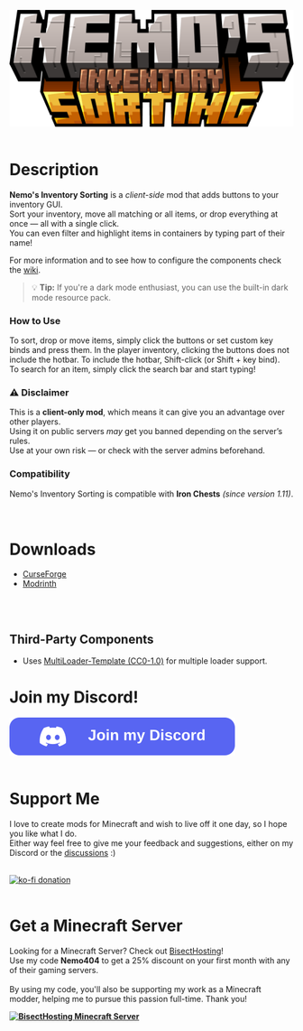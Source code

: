 ![Nemo's Inventory Sorting](https://github.com/NemoNotFound/NemoNotFound/blob/master/resources/minecraft_projects/titles/png/nemos_inventory_sorting.png?raw=true)
<br><br>

# Description
**Nemo's Inventory Sorting** is a *client-side* mod that adds buttons to your inventory GUI.  
Sort your inventory, move all matching or all items, or drop everything at once — all with a single click.  
You can even filter and highlight items in containers by typing part of their name!

For more information and to see how to configure the components check the [wiki](https://wiki.devnemo.com/projects/minecraft-mods/nemos-inventory-sorting/general).

> 💡 **Tip:** If you're a dark mode enthusiast, you can use the built-in dark mode resource pack.

### How to Use
To sort, drop or move items, simply click the buttons or set custom key binds and press them.
In the player inventory, clicking the buttons does not include the hotbar. To include the hotbar, Shift-click (or Shift + key bind). <br>
To search for an item, simply click the search bar and start typing!

### ⚠ Disclaimer   

This is a **client-only mod**, which means it can give you an advantage over other players.  
Using it on public servers *may* get you banned depending on the server’s rules.  
Use at your own risk — or check with the server admins beforehand.

### Compatibility

Nemo's Inventory Sorting is compatible with **Iron Chests** *(since version 1.11)*.  
<br><br>

# Downloads
- [CurseForge](https://curseforge.com/minecraft/mc-mods/nemos-inventory-sorting)
- [Modrinth](https://modrinth.com/mod/nemos-inventory-sorting)
<br>
<br>

## Third-Party Components

- Uses [MultiLoader‑Template (CC0-1.0)](https://github.com/jaredlll08/MultiLoader-Template) for multiple loader support.

# Join my Discord!
[![Join my Discord](https://github.com/NemoNotFound/NemoNotFound/blob/master/resources/svg/join_discord_button.svg?raw=true)](https://discord.com/invite/yxs9dga)
<br>
<br>

# Support Me
I love to create mods for Minecraft and wish to live off it one day, so I hope you like what I do. <br>
Either way feel free to give me your feedback and suggestions, either on my Discord or the [discussions](https://github.com/NemoNotFound/NemosInventorySorting/discussions/) :)
<br><br>

[![ko-fi donation](https://ko-fi.com/img/githubbutton_sm.svg)](https://ko-fi.devnemo.com)
<br>
<br>

# Get a Minecraft Server
Looking for a Minecraft Server? Check out [BisectHosting](https://bisecthosting.com/Nemo404)! <br>
Use my code **Nemo404** to get a 25% discount on your first month with any of their gaming servers. <br><br>
By using my code, you'll also be supporting my work as a Minecraft modder, helping me to pursue this passion full-time. Thank you!

[**![BisectHosting Minecraft Server](https://www.bisecthosting.com/partners/custom-banners/e6d95b5e-b7fb-47eb-ad78-4dc6071a6171.png)**](https://bisecthosting.com/Nemo404)
